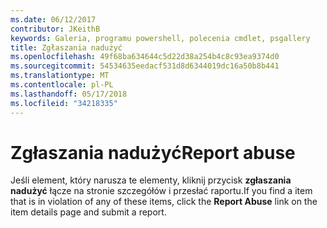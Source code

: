 ```yaml
---
ms.date: 06/12/2017
contributor: JKeithB
keywords: Galeria, programu powershell, polecenia cmdlet, psgallery
title: Zgłaszania nadużyć
ms.openlocfilehash: 49f68ba634644c5d22d38a254b4c8c93ea9374d0
ms.sourcegitcommit: 54534635eedacf531d8d6344019dc16a50b8b441
ms.translationtype: MT
ms.contentlocale: pl-PL
ms.lasthandoff: 05/17/2018
ms.locfileid: "34218335"
---
```

# <a name="report-abuse"></a><span data-ttu-id="6c26b-103">Zgłaszania nadużyć</span><span class="sxs-lookup"><span data-stu-id="6c26b-103">Report abuse</span></span>

<span data-ttu-id="6c26b-104">Jeśli element, który narusza te elementy, kliknij przycisk **zgłaszania nadużyć** łącze na stronie szczegółów i przesłać raportu.</span><span class="sxs-lookup"><span data-stu-id="6c26b-104">If you find a item that is in violation of any of these items, click the **Report Abuse** link on the item details page and submit a report.</span></span>
